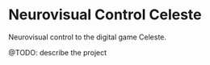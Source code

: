 # Neurovisual Control Celeste

Neurovisual control to the digital game Celeste.  

@TODO: describe the project